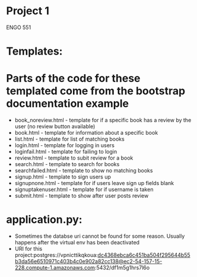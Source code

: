 # Project 1

ENGO 551

# Templates: 
# Parts of the code for these templated come from the bootstrap documentation example
- book_noreview.html - template for if a specific book has a review by the user (no review button available)
- book.html - template for information about a specific book
- list.html - template for list of matching books
- login.html - template for logging in users
- loginfail.html - template for failing to login
- review.html - template to subit review for a book
- search.html - template to search for books
- searchfailed.html - template to show no matching books
- signup.html - template to sign users up
- signupnone.html - template for if users leave sign up fields blank
- signuptakenuser.html - template for if username is taken
- submit.html - template to show after user posts review

# application.py:
- Sometimes the databse uri cannot be found for some reason. Usually happens after the virtual env has been deactivated
- URI for this project:postgres://vpnicttikqkoua:dc4368ebca6c451ba504f295644b55b3da56e6510971c403b4c0e902a82cc138@ec2-54-157-15-228.compute-1.amazonaws.com:5432/df1m5g1hrs7l6o


